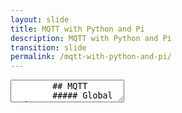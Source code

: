 ```yaml
---
layout: slide
title: MQTT with Python and Pi
description: MQTT with Python and Pi
transition: slide
permalink: /mqtt-with-python-and-pi/
---
```

<section data-markdown>
    <textarea data-template>
        ## MQTT
        ##### Global Code 
        ![MQTT](../assets/img/mqtt.png)
        
        ---
        
        ## How do systems communicate?
        * Web: browser -> server
        * Email: sender -> receivers
        * Chat: senders -> receivers
        * ...?
        
        ---
        
        ## How do systems communicate?
        * How do they know *how* to communicate?
          * Data formats
          * Protocols
        
        ---
        
        ## Pub/Sub
        One common pattern for communication
        * One "Publisher"
        * Many "Subscribers"
        
        ---
        
        ## Publisher
        * Sends messages
        * Just plain text
          * You decide the protocol
          * And the data format!
        
        ---
        
        ## Subscriber
        * Subscribes to topics
          * Like a chat room
          * Can subscribe more than once
        * Publisher can also subscribe!
        
        ---
        
        ## How do I use it
        * Firstly we'll use mosquitto
          * You installed it last week
          * sudo apt-get install mosquitto mosquitto-clients
        
        Note:
        
        Here, you should get the mqtt server details and run the wildcard subscriber on the big screen
        Tell the students how to subscribe to topics - for example, their name, and how they can send messages either to the screen or each other. This is usually pretty wild so let them have fun & make sure everyone is working before you move on:
        
        mosquitto_sub -t test/all -h \<hostname\>.com
        mosquitto_pub -t test/all -h \<hostname\>.com -m "Hello Class!"
        
        ---
        ## Go play!
        ![Hack](../assets/img/hack-600.png)
        
        ---
        
        ## How do I use it in code?
        * A python library called paho
          * pip install paho-mqtt
        
        ---
        ## Go play!
        ![Hack](../assets/img/hack-600.png)
        
        Note:
        
        Paho is very well documented and our use right now is very simple:
        https://pypi.org/project/paho-mqtt/
        
        A nice thing to do here is just write out the code yourself, and have the class type along with you. Stop regularly to talk about what you're doing:
         * What's the difference between `pip install paho-mqtt` and `import paho.mqtt.client as mqtt`?
         * What's the difference between client.on_connect = on_connect and on_connect()?
         * Why do we set up the callbacks before we connect?
         * Why do we loop_forever?
    </textarea>
 </section>
